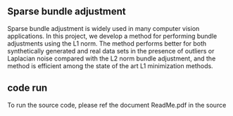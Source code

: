## Sparse bundle adjustment
Sparse bundle adjustment is widely used in many computer vision applications. In this project, we develop a method for performing bundle adjustments using the L1 norm. The method performs better for both synthetically generated and real data sets in the presence of outliers or Laplacian noise compared with the L2 norm bundle adjustment, and the method is efficient among the state of the art L1 minimization methods.

## code run
To run the source code, please ref the document ReadMe.pdf in the source
